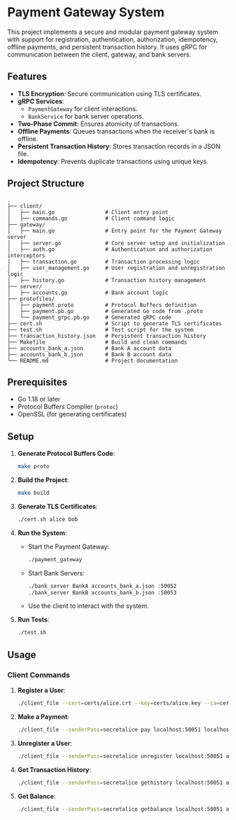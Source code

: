 # Payment Gateway System

This project implements a secure and modular payment gateway system with support for registration, authentication, authorization, idempotency, offline payments, and persistent transaction history. It uses gRPC for communication between the client, gateway, and bank servers.

## Features

- **TLS Encryption**: Secure communication using TLS certificates.
- **gRPC Services**:
  - `PaymentGateway` for client interactions.
  - `BankService` for bank server operations.
- **Two-Phase Commit**: Ensures atomicity of transactions.
- **Offline Payments**: Queues transactions when the receiver's bank is offline.
- **Persistent Transaction History**: Stores transaction records in a JSON file.
- **Idempotency**: Prevents duplicate transactions using unique keys.

## Project Structure

```
.
├── client/
│   ├── main.go                # Client entry point
│   ├── commands.go            # Client command logic
├── gateway/
│   ├── main.go                # Entry point for the Payment Gateway server
│   ├── server.go              # Core server setup and initialization
│   ├── auth.go                # Authentication and authorization interceptors
│   ├── transaction.go         # Transaction processing logic
│   ├── user_management.go     # User registration and unregistration logic
│   ├── history.go             # Transaction history management
├── server/
│   ├── accounts.go            # Bank account logic
├── protofiles/
│   ├── payment.proto          # Protocol Buffers definition
│   ├── payment.pb.go          # Generated Go code from .proto
│   └── payment_grpc.pb.go     # Generated gRPC code
├── cert.sh                    # Script to generate TLS certificates
├── test.sh                    # Test script for the system
├── transaction_history.json   # Persistent transaction history
├── Makefile                   # Build and clean commands
├── accounts_bank_a.json       # Bank A account data
├── accounts_bank_b.json       # Bank B account data
└── README.md                  # Project documentation
```

## Prerequisites

- Go 1.18 or later
- Protocol Buffers Compiler (`protoc`)
- OpenSSL (for generating certificates)

## Setup

1. **Generate Protocol Buffers Code**:
   ```bash
   make proto
   ```

2. **Build the Project**:
   ```bash
   make build
   ```

3. **Generate TLS Certificates**:
   ```bash
   ./cert.sh alice bob
   ```

4. **Run the System**:
   - Start the Payment Gateway:
     ```bash
     ./payment_gateway
     ```
   - Start Bank Servers:
     ```bash
     ./bank_server BankA accounts_bank_a.json :50052
     ./bank_server BankB accounts_bank_b.json :50053
     ```
   - Use the client to interact with the system.

5. **Run Tests**:
   ```bash
   ./test.sh
   ```

## Usage

### Client Commands

1. **Register a User**:
   ```bash
   ./client_file --cert=certs/alice.crt --key=certs/alice.key --ca=certs/ca.crt register localhost:50051 alice secretalice localhost:50052
   ```

2. **Make a Payment**:
   ```bash
   ./client_file --senderPass=secretalice pay localhost:50051 localhost:50052 localhost:50053 alice bob 50
   ```

3. **Unregister a User**:
   ```bash
   ./client_file --senderPass=secretalice unregister localhost:50051 alice
   ```

4. **Get Transaction History**:
   ```bash
   ./client_file --senderPass=secretalice gethistory localhost:50051 alice
   ```

5. **Get Balance**:
   ```bash
   ./client_file --senderPass=secretalice getbalance localhost:50051 alice
   ```
